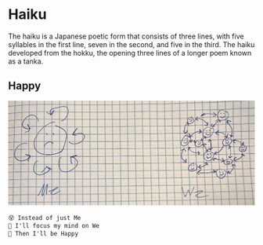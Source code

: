# Haiku

The haiku is a Japanese poetic form that consists of three lines, with five syllables in the first line, seven in the second, and five in the third. The haiku developed from the hokku, the opening three lines of a longer poem known as a tanka.

## Happy

![](Happy.jpg)

```
😵 Instead of just Me
🤘 I'll focus my mind on We
🙂 Then I'll be Happy
```

